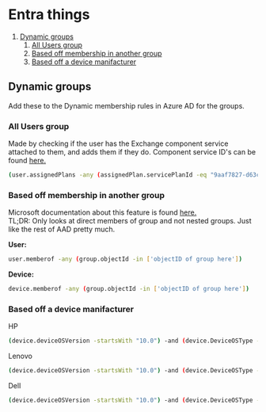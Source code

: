 # Entra things

1. [Dynamic groups](#dynamic-groups)
   1. [All Users group](#all-users-group)
   2. [Based off membership in another group](#based-off-membership-in-another-group)
   3. [Based off a device manifacturer](#based-off-a-device-manifacturer)

## Dynamic groups

Add these to the Dynamic membership rules in Azure AD for the groups.

### All Users group

Made by checking if the user has the Exchange component service attached to them, and adds them if they do. Component service ID's can be found [here.](/Good-links.md#m365)

```bash
(user.assignedPlans -any (assignedPlan.servicePlanId -eq "9aaf7827-d63c-4b61-89c3-182f06f82e5c" -and assignedPlan.capabilityStatus -eq "Enabled")) or (user.assignedPlans -any (assignedPlan.servicePlanId -eq "efb87545-963c-4e0d-99df-69c6916d9eb0" -and assignedPlan.capabilityStatus -eq "Enabled")) or (user.assignedPlans -any (assignedPlan.servicePlanId -eq "4a82b400-a79f-41a4-b4e2-e94f5787b113" -and assignedPlan.capabilityStatus -eq "Enabled")) and (user.accountEnabled -eq true)
```

### Based off membership in another group

Microsoft documentation about this feature is found [here.](https://learn.microsoft.com/en-us/entra/identity/users/groups-dynamic-rule-member-of)  
TL;DR: Only looks at direct members of group and not nested groups. Just like the rest of AAD pretty much.

**User:**

```bash
user.memberof -any (group.objectId -in ['objectID of group here'])
```

**Device:**

```bash
device.memberof -any (group.objectId -in ['objectID of group here'])
```

### Based off a device manifacturer

HP

```bash
(device.deviceOSVersion -startsWith "10.0") -and (device.DeviceOSType -startsWith "Windows") -and (device.managementType -eq "MDM") -and (device.deviceManufacturer -contains "HP")
```

Lenovo

```bash
(device.deviceOSVersion -startsWith "10.0") -and (device.DeviceOSType -startsWith "Windows") -and (device.managementType -eq "MDM") -and (device.deviceManufacturer -contains "Lenovo")
```

Dell

```bash
(device.deviceOSVersion -startsWith "10.0") -and (device.DeviceOSType -startsWith "Windows") -and (device.managementType -eq "MDM") -and (device.deviceManufacturer -contains "Dell")
```
